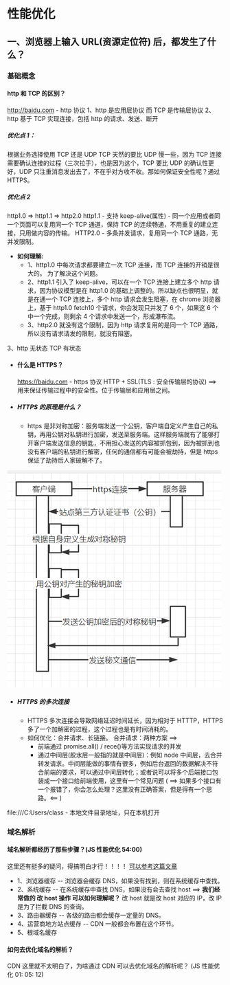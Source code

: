 # 性能优化

## 一、浏览器上输入 URL(资源定位符) 后，都发生了什么？

### 基础概念

#### http 和 TCP 的区别？

http://baidu.com - http 协议
1、http 是应用层协议 而 TCP 是传输层协议
2、http 基于 TCP 实现连接，包括 http 的请求、发送、断开

##### 优化点 1：

根据业务选择使用 TCP 还是 UDP
TCP 天然的要比 UDP 慢一些，因为 TCP 连接需要确认连接的过程（三次拉手），也是因为这个，TCP 要比 UDP 的确认性更好，UDP 只注重消息发出去了，不在乎对方收不收。那如何保证安全性呢？通过 HTTPS。

##### 优化点 2

http1.0 => http1.1 => http2.0
http1.1 - 支持 keep-alive(属性) - 同一个应用或者同一个页面可以复用同一个 TCP 通道，保持 TCP 的连续畅通，不用重复的建立连接，只用做内容的传输。
HTTP2.0 - 多条并发请求，复用同一个 TCP 通路，无并发限制。

- **如何理解:**
  - 1、http1.0 中每次请求都要建立一次 TCP 连接，而 TCP 连接的开销是很大的。
    为了解决这个问题。
  - 2、http1.1 引入了 keep-alive，可以在一个 TCP 连接上建立多个 http 请求，因为协议模型是在 http1.0 的基础上调整的。所以缺点也很明显，就是在通一个 TCP 连接上，多个 http 请求会发生阻塞，在 chrome 浏览器上，基于 http1.0 fetch10 个请求，你会发现只并发了 6 个，如果这 6 个中一个完成，则剩余 4 个请求中发送一个，形成瀑布流。
  - 3、http2.0 就没有这个限制，因为 http 请求复用的是同一个 TCP 通路，所以没有请求请发的限制，就没有阻塞。

3、http 无状态 TCP 有状态

- #### 什么是 HTTPS？

  https://baidu.com - https 协议
  HTTP + SSL(TLS : 安全传输层的协议) ==> 用来保证传输过程中的安全性。位于传输层和应用层之间。

- ##### HTTPS 的原理是什么？
  - https 是非对称加密：服务端发送一个公钥，客户端自定义产生自己的私钥，再用公钥对私钥进行加密，发送至服务端。这样服务端就有了能够打开客户端发送信息的钥匙，不用担心发送的内容被抓包到，因为被抓到也没有客户端的私钥进行解密，任何的通信都有可能会被劫持，但是 https 保证了劫持后人家破解不了。

![https原理](../image/https.png)

- ##### HTTPS 的多次连接
  - HTTPS 多次连接会导致网络延迟时间延长，因为相对于 HTTTP，HTTPS 多了一个加解密的过程，这个过程也是有时间消耗的。
  - 如何优化：合并请求、长链接。 合并请求：两种方案 ==>
    - 前端通过 promise.all() / rece()等方法实现请求的并发
    - 通过中间层(胶水层一般指的就是中间层)：例如 node 中间层，去合并转发请求。中间层能做的事情有很多，例如后台返回的数据解决不符合前端的要求，可以通过中间层转化；或者说可以将多个后端接口包装成一个接口给前端使用，这里有一个常见问题 ( ==> 如果多个接口有一个报错了，你会怎么处理？这里没有正确答案，但是得有一个思路。<== )

file:///C:Users/class - 本地文件目录地址，只在本机打开

### 域名解析

#### 域名解析都经历了那些步骤？(JS 性能优化 54:00)

这里还有挺多的疑问，得搞明白才行！！！！
[可以参考这篇文章](https://juejin.cn/post/6844904054074654728)

- 1、浏览器缓存 -- 浏览器会缓存 DNS，如果没有找到，则在系统缓存中查找。
- 2、系统缓存 -- 在系统缓存中查找 DNS，如果没有会去查找 host ==> **我们经常做的 改 host 操作 可以如何理解呢？** 改 host 就是改 host 对应的 IP，改 IP 是为了拦截 DNS 的查询。
- 3、路由器缓存 -- 各级的路由都会缓存一定量的 DNS。
- 4、运营商地方站点缓存 -- CDN 一般都会布置在这个环节。
- 5、根域名缓存

#### 如何去优化域名的解析？

CDN
这里就不太明白了，为啥通过 CDN 可以去优化域名的解析呢？
(JS 性能优化 01: 05: 12)
